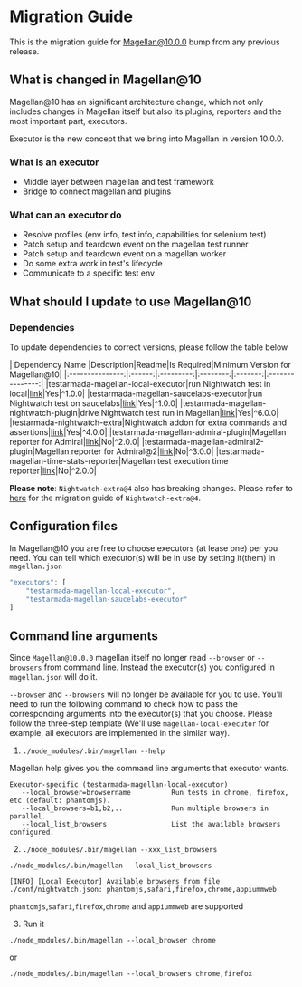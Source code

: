 # Migration Guide

This is the migration guide for Magellan@10.0.0 bump from any previous release.

## What is changed in Magellan@10

Magellan@10 has an significant architecture change, which not only includes changes in Magellan itself but also its plugins, reporters and the most important part, executors.

Executor is the new concept that we bring into Magellan in version 10.0.0.

### What is an executor

 * Middle layer between magellan and test framework
 * Bridge to connect magellan and plugins

### What can an executor do

 * Resolve profiles (env info, test info, capabilities for selenium test)
 * Patch setup and teardown event on the magellan test runner
 * Patch setup and teardown event on a magellan worker
 * Do some extra work in test's lifecycle
 * Communicate to a specific test env

## What should I update to use Magellan@10

### Dependencies

To update dependencies to correct versions, please follow the table below

| Dependency Name |Description|Readme|Is Required|Minimum Version for Magellan@10|
|:---------------:|:------:|:---------:|:--------:|:-------:|:---------------:|
|testarmada-magellan-local-executor|run Nightwatch test in local|[link](https://github.com/TestArmada/magellan-local-executor/blob/master/README.md)|Yes|^1.0.0|
|testarmada-magellan-saucelabs-executor|run Nightwatch test on saucelabs|[link](https://github.com/TestArmada/magellan-saucelabs-executor/blob/master/README.md)|Yes|^1.0.0|
|testarmada-magellan-nightwatch-plugin|drive Nightwatch test run in Magellan|[link](https://github.com/TestArmada/magellan-nightwatch-plugin/blob/master/README.md)|Yes|^6.0.0|
|testarmada-nightwatch-extra|Nightwatch addon for extra commands and assertions|[link](https://github.com/TestArmada/nightwatch-extra/blob/master/README.md)|Yes|^4.0.0|
|testarmada-magellan-admiral-plugin|Magellan reporter for Admiral|[link](https://github.com/TestArmada/magellan-admiral-plugin/blob/master/README.md)|No|^2.0.0|
|testarmada-magellan-admiral2-plugin|Magellan reporter for Admiral@2|[link](https://github.com/TestArmada/magellan-admiral2-plugin/blob/master/README.md)|No|^3.0.0|
|testarmada-magellan-time-stats-reporter|Magellan test execution time reporter|[link](https://github.com/TestArmada/magellan-time-stats-reporter/blob/master/README.md)|No|^2.0.0|

**Please note**: `Nightwatch-extra@4` also has breaking changes. Please refer to [here](https://github.com/TestArmada/nightwatch-extra/blob/master/README.md#important-migration-notice-for-nightwatch-extra4) for the migration guide of `Nightwatch-extra@4`.

## Configuration files

In Magellan@10 you are free to choose executors (at lease one) per you need. You can tell which executor(s) will be in use by setting it(them) in `magellan.json`

```javascript
"executors": [
    "testarmada-magellan-local-executor",
    "testarmada-magellan-saucelabs-executor"
]
```

## Command line arguments
Since `Magellan@10.0.0` magellan itself no longer read `--browser` or `--browsers` from command line. Instead the executor(s) you configured in `magellan.json` will do it. 

`--browser` and `--browsers` will no longer be available for you to use. You'll need to run the following command to check how to pass the corresponding arguments into the executor(s) that you choose. Please follow the three-step template (We'll use `magellan-local-executor` for example, all executors are implemented in the similar way).

 1. `./node_modules/.bin/magellan --help`

Magellan help gives you the command line arguments that executor wants. 

```console
Executor-specific (testarmada-magellan-local-executor)
   --local_browser=browsername          Run tests in chrome, firefox, etc (default: phantomjs).
   --local_browsers=b1,b2,..            Run multiple browsers in parallel.
   --local_list_browsers                List the available browsers configured.
```

  2. `./node_modules/.bin/magellan --xxx_list_browsers`

```console
./node_modules/.bin/magellan --local_list_browsers

[INFO] [Local Executor] Available browsers from file ./conf/nightwatch.json: phantomjs,safari,firefox,chrome,appiummweb
```
`phantomjs`,`safari`,`firefox`,`chrome` and `appiummweb` are supported

 3. Run it

```console
./node_modules/.bin/magellan --local_browser chrome
```
or
```console
./node_modules/.bin/magellan --local_browsers chrome,firefox
```

